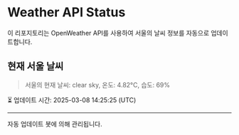 
# Weather API Status

이 리포지토리는 OpenWeather API를 사용하여 서울의 날씨 정보를 자동으로 업데이트합니다.

## 현재 서울 날씨
> 서울의 현재 날씨: clear sky, 온도: 4.82°C, 습도: 69%

⏳ 업데이트 시간: 2025-03-08 14:25:25 (UTC)

---
자동 업데이트 봇에 의해 관리됩니다.
